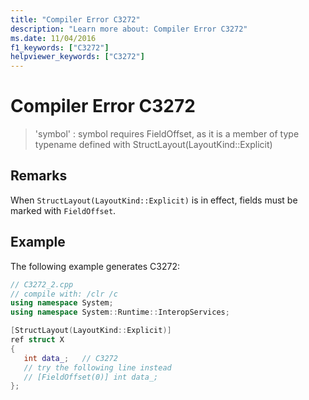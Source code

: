 ```yaml
---
title: "Compiler Error C3272"
description: "Learn more about: Compiler Error C3272"
ms.date: 11/04/2016
f1_keywords: ["C3272"]
helpviewer_keywords: ["C3272"]
---
```

# Compiler Error C3272

> 'symbol' : symbol requires FieldOffset, as it is a member of type typename defined with StructLayout(LayoutKind::Explicit)

## Remarks

When `StructLayout(LayoutKind::Explicit)` is in effect, fields must be marked with `FieldOffset`.

## Example

The following example generates C3272:

```cpp
// C3272_2.cpp
// compile with: /clr /c
using namespace System;
using namespace System::Runtime::InteropServices;

[StructLayout(LayoutKind::Explicit)]
ref struct X
{
   int data_;   // C3272
   // try the following line instead
   // [FieldOffset(0)] int data_;
};
```
